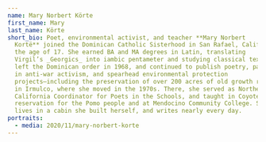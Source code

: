 ```yaml
---
name: Mary Norbert Körte
first_name: Mary
last_name: Körte
short_bio: Poet, environmental activist, and teacher **Mary Norbert
  Kortë** joined the Dominican Catholic Sisterhood in San Rafael, California at
  the age of 17. She earned BA and MA degrees in Latin, translating
  Virgil’s _Georgics_ into iambic pentameter and studying classical texts. She
  left the Dominican order in 1968, and continued to publish poetry, participate
  in anti-war activism, and spearhead environmental protection
  projects—including the preservation of over 200 acres of old growth redwoods
  in Irmulco, where she moved in the 1970s. There, she served as Northern
  California Coordinator for Poets in the Schools, and taught in Coyote Valley’s
  reservation for the Pomo people and at Mendocino Community College. She still
  lives in a cabin she built herself, and writes nearly every day.
portraits:
  - media: 2020/11/mary-norbert-korte
---
```

